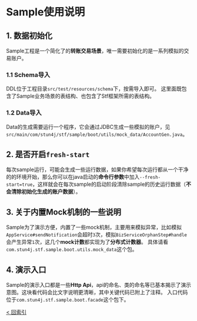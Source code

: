# Sample使用说明
## 1. 数据初始化
Sample工程是一个简化了的**转账交易场景**，唯一需要初始化的是一系列模拟的交易账户。
### 1.1 Schema导入
DDL位于工程目录`src/test/resources/schema`下，按需导入即可。
这里面既包含了Sample业务场景的表结构、也包含了Stf框架所需的表结构。
### 1.2 Data导入
Data的生成需要运行一个程序，它会通过JDBC生成一些模拟的账户，见`src/main/com/stun4j/stf/sample/boot/utils/mock_data/AccountGen.java`。
## 2. 是否开启`fresh-start`
每次sample运行，可能会生成一些运行数据，如果你希望每次运行都从一个干净的的环境开始，那么你可以在java启动的**命令行参数**中加入`--fresh-start=true`，这样就会在每次sample的启动阶段清除sample的历史运行数据（**不会清除初始化生成的账户数据**）。
## 3. 关于**内置Mock机制**的一些说明
Sample为了演示方便，内置了一些mock机制，主要用来模拟异常，比如模拟`AppService#sendNotification`会超时`3`次，模拟`BizServiceOrphanStep#handle`会产生异常`1`次，这几个**mock计数**都实现为了**分布式计数器**。
具体请看`com.stun4j.stf.sample.boot.utils.mock_data`这个包。
## 4. 演示入口
Sample的演示入口都是一些**Http Api**，api的命名、类的命名等已基本揭示了演示意图。这块看代码会比文字说明更清晰，其中关键代码已附上了注释。
入口代码位于`com.stun4j.stf.sample.boot.facade`这个包下。

[< 回索引](../../README.md)

